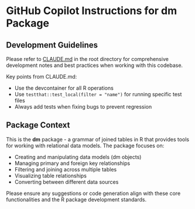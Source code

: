 # GitHub Copilot Instructions for dm Package

## Development Guidelines

Please refer to [CLAUDE.md](../CLAUDE.md) in the root directory for comprehensive development notes and best practices when working with this codebase.

Key points from CLAUDE.md:
- Use the devcontainer for all R operations
- Use `testthat::test_local(filter = "name")` for running specific test files
- Always add tests when fixing bugs to prevent regression

## Package Context

This is the **dm** package - a grammar of joined tables in R that provides tools for working with relational data models. The package focuses on:

- Creating and manipulating data models (dm objects)
- Managing primary and foreign key relationships
- Filtering and joining across multiple tables
- Visualizing table relationships
- Converting between different data sources

Please ensure any suggestions or code generation align with these core functionalities and the R package development standards.
